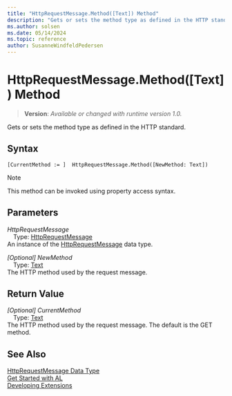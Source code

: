 ```yaml
---
title: "HttpRequestMessage.Method([Text]) Method"
description: "Gets or sets the method type as defined in the HTTP standard."
ms.author: solsen
ms.date: 05/14/2024
ms.topic: reference
author: SusanneWindfeldPedersen
---
```

[//]: # (START>DO_NOT_EDIT)
[//]: # (IMPORTANT:Do not edit any of the content between here and the END>DO_NOT_EDIT.)
[//]: # (Any modifications should be made in the .xml files in the ModernDev repo.)
# HttpRequestMessage.Method([Text]) Method
> **Version**: _Available or changed with runtime version 1.0._

Gets or sets the method type as defined in the HTTP standard.


## Syntax
```AL
[CurrentMethod := ]  HttpRequestMessage.Method([NewMethod: Text])
```
> [!NOTE]
> This method can be invoked using property access syntax.
## Parameters
*HttpRequestMessage*  
&emsp;Type: [HttpRequestMessage](httprequestmessage-data-type.md)  
An instance of the [HttpRequestMessage](httprequestmessage-data-type.md) data type.  

*[Optional] NewMethod*  
&emsp;Type: [Text](../text/text-data-type.md)  
The HTTP method used by the request message.  


## Return Value
*[Optional] CurrentMethod*  
&emsp;Type: [Text](../text/text-data-type.md)  
The HTTP method used by the request message. The default is the GET method.


[//]: # (IMPORTANT: END>DO_NOT_EDIT)
## See Also
[HttpRequestMessage Data Type](httprequestmessage-data-type.md)  
[Get Started with AL](../../devenv-get-started.md)  
[Developing Extensions](../../devenv-dev-overview.md)